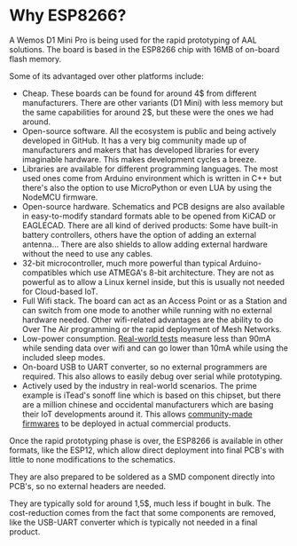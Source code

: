 # Why ESP8266?
A Wemos D1 Mini Pro is being used for the rapid prototyping of AAL solutions. The board is based in the ESP8266 chip with 16MB of on-board flash memory.

Some of its advantaged over other platforms include:
*  Cheap. These boards can be found for around 4$ from different manufacturers. There are other variants (D1 Mini) with less memory but the same capabilities for around 2$, but these were the ones we had around.
*  Open-source software. All the ecosystem is public and being actively developed in GitHub. It has a very big community made up of manufacturers and makers that has developed libraries for every imaginable hardware. This makes development cycles a breeze.
*  Libraries are available for different programming languages. The most used ones come from Arduino environment which is written in C++ but there's also the option to use MicroPython or even LUA by using the NodeMCU firmware. 
*  Open-source hardware. Schematics and PCB designs are also available in easy-to-modify standard formats able to be opened from KiCAD or EAGLECAD. There are all kind of derived products: Some have built-in battery controllers, others have the option of adding an external antenna... There are also shields to allow adding external hardware without the need to use any cables.
*  32-bit microcontroller, much more powerful than typical Arduino-compatibles which use ATMEGA's 8-bit architecture. They are not as powerful as to allow a Linux kernel inside, but this is usually not needed for Cloud-based IoT. 
*  Full Wifi stack. The board can act as an Access Point or as a Station and can switch from one mode to another while running with no external hardware needed. Other wifi-related advantages are the ability to do Over The Air programming or the rapid deployment of Mesh Networks.
*  Low-power consumption. [Real-world tests](https://openhomeautomation.net/esp8266-battery) measure less than 90mA while sending data over wifi and can go lower than 10mA while using the included sleep modes.
*  On-board USB to UART converter, so no external programmers are required. This also allows to easily debug over serial while prototyping.
*  Actively used by the industry in real-world scenarios. The prime example is iTead's sonoff line which is based on this chipset, but there are a million chinese and occidental manufacturers which are basing their IoT developments around it. This allows [community-made firmwares](https://github.com/xoseperez/espurna/wiki/Hardware) to be deployed in actual commercial products.

Once the rapid prototyping phase is over, the ESP8266 is available in other formats, like the ESP12, which allow direct deployment into final PCB's with little to none modifications to the schematics. 

They are also prepared to be soldered as a SMD component directly into PCB's, so no external headers are needed.

They are typically sold for around 1,5$, much less if bought in bulk. The cost-reduction comes from the fact that some components are removed, like the USB-UART converter which is typically not needed in a final product.